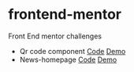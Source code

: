 # frontend-mentor
Front End mentor challenges

* Qr code component [Code](https://github.com/borgesmj/frontend-mentor/tree/main/qr-component) [Demo](https://borgesmj.github.io/frontend-mentor/qr-component/index.html)
* News-homepage [Code](https://github.com/borgesmj/frontend-mentor/tree/main/News-homepage) [Demo](https://borgesmj.github.io/frontend-mentor/News-homepage/)
